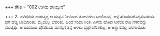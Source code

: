 +++
title = "002 ಉಗಿದು ಹಾಯ್ಕುವ"

+++
2. ಎಳೆದೆಳೆದು ಹಾಕುತ್ತಿದ್ದ ಆ ದುಷ್ಟನ ನೀಳವಾದ ತೋಳುಗಳು ಬಳಲಿದುವು. ಅಳ್ಳೆ ಹೊಡೆದುಕೊಳ್ಳತೊಡಗಿತು. ಧಗೆ ಹೆಚ್ಚಿ ಬಾಯಾರಿತು. ಮೈಯೆಲ್ಲ ಬೆವರಿತು. ಹಿಂದೆ ಸರಿದು ನಿಂತ. ಎಳೆದು ಹಾಕಿದ ಸೀರೆಯ ರಾಶಿ ಗಗನವನ್ನು ಮುಟ್ಟಿತ್ತು. ಆ ಹಿರಿಮೆಯ ದ್ರೌಪದಿಯ ಮನಸ್ಸಿಗೆ ತನ್ನ ಅಳಲು ವ್ಯರ್ಥವೆನಿಸಲಿಲ್ಲ. ಆ ಆಸ್ಥಾನವೆಲ್ಲ ಬೆರಗಾಯಿತು